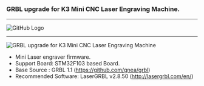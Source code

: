 ### GRBL upgrade for K3 Mini CNC Laser Engraving Machine.

***
![GitHub Logo](https://github.com/maz3dp/GRBL-SUKA-V3/blob/master/Suka_v3_pin.jpg?raw=true)
***

![GRBL upgrade for K3 Mini CNC Laser Engraving Machine](https://youtu.be/sue73sFdNok)

 * Mini Laser engraver firmware.
 * Support Board: STM32F103 based Board.
 * Base Source : GRBL 1.1 (https://github.com/gnea/grbl)
 * Recommended Software: LaserGRBL v2.8.50 (http://lasergrbl.com/en/)
 

